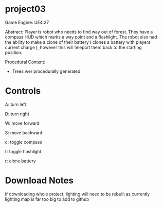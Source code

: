 # project03
Game Engine: UE4.27

Abstract: Player is robot who needs to find way out of forest. They have a compass HUD which marks a way point and a flashlight. 
The robot also had the ability to make a clone of their battery ( clones a battery with players current charge ), however this will teleport them back to the starting position.

Procedural Content: 
- Trees wer procedurally generated

# Controls 
A: turn left

D: turn right 

W: move forward

S: move backward

c: toggle compass

f: toggle flashlight 

r: clone battery

# Download Notes

if downloading whole project, lighting will need to be rebuilt as currently lighting map is far too big to add to github
